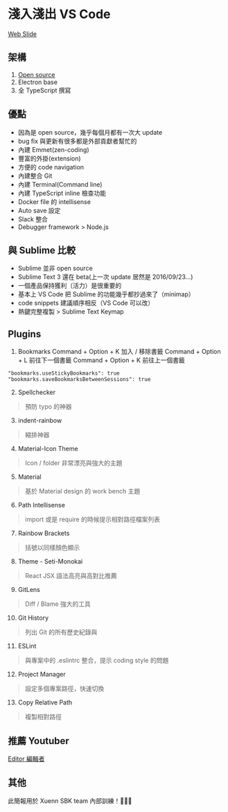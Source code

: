 # 淺入淺出 VS Code

[Web Slide](https://rawgit.com/mvpdw06/aboutVSCode/master/sides/index.html)

## 架構
1. [Open source](https://github.com/Microsoft/vscode)
2. Electron base
3. 全 TypeScript 撰寫

## 優點
- 因為是 open source，幾乎每個月都有一次大 update
- bug fix 與更新有很多都是外部貢獻者幫忙的
- 內建 Emmet(zen-coding)
- 豐富的外掛(extension)
- 方便的 code navigation
- 內建整合 Git
- 內建 Terminal(Command line)
- 內建 TypeScript inline 檢查功能
- Docker file 的 intellisense 
- Auto save 設定
- Slack 整合
- Debugger framework > Node.js

## 與 Sublime 比較
- Sublime 並非 open source
- Sublime Text 3 還在 beta(上一次 update 居然是 2016/09/23...)
- 一個產品保持獲利（活力）是很重要的
- 基本上 VS Code 把 Sublime 的功能幾乎都抄過來了（minimap）
- code snippets 建議順序相反（VS Code 可以改）
- 熱鍵完整複製 > Sublime Text Keymap

## Plugins

1. Bookmarks
Command + Option + K 加入 / 移除書籤
Command + Option + L 前往下一個書籤
Command + Option + K 前往上一個書籤

```
"bookmarks.useStickyBookmarks": true
"bookmarks.saveBookmarksBetweenSessions": true
```

2. Spellchecker
> 預防 typo 的神器

3. indent-rainbow
>縮排神器

4. Material-Icon Theme
> Icon / folder 非常漂亮與強大的主題

5. Material
> 基於 Material design 的 work bench 主題

6. Path Intellisense
> import 或是 require 的時候提示相對路徑檔案列表

7. Rainbow Brackets
> 括號以同樣顏色顯示

8. Theme - Seti-Monokai
> React JSX 語法高亮與高對比推薦

9. GitLens
> Diff / Blame 強大的工具

10. Git History
> 列出 Git 的所有歷史紀錄與

11. ESLint
> 與專案中的 .eslintrc 整合，提示 coding style 的問題

12. Project Manager
> 設定多個專案路徑，快速切換

13. Copy Relative Path
> 複製相對路徑

## 推薦 Youtuber

[Editor 編輯者](https://www.youtube.com/channel/UC8-c0VKKqkG_aPe0RG3SF0A)

## 其他

此簡報用於 Xuenn SBK team 內部訓練！:metal::metal::metal:
